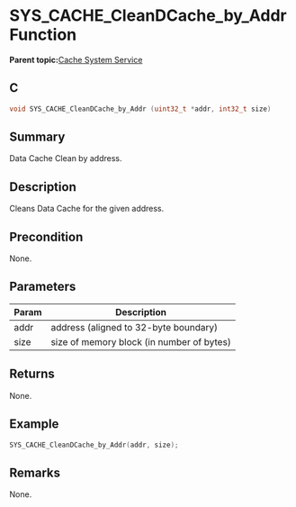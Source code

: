 # SYS\_CACHE\_CleanDCache\_by\_Addr Function

**Parent topic:**[Cache System Service](GUID-4522BF0A-636F-448D-B87F-2342F8CBEB00.md)

## C

```c
void SYS_CACHE_CleanDCache_by_Addr (uint32_t *addr, int32_t size)
```

## Summary

Data Cache Clean by address.

## Description

Cleans Data Cache for the given address.

## Precondition

None.

## Parameters

|Param|Description|
|-----|-----------|
|addr|address \(aligned to 32-byte boundary\)|
|size|size of memory block \(in number of bytes\)|

## Returns

None.

## Example

```c
SYS_CACHE_CleanDCache_by_Addr(addr, size);
```

## Remarks

None.

